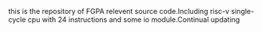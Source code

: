 this is the repository of FGPA relevent source code.Including risc-v single-cycle cpu with 24 instructions and some io module.Continual updating
